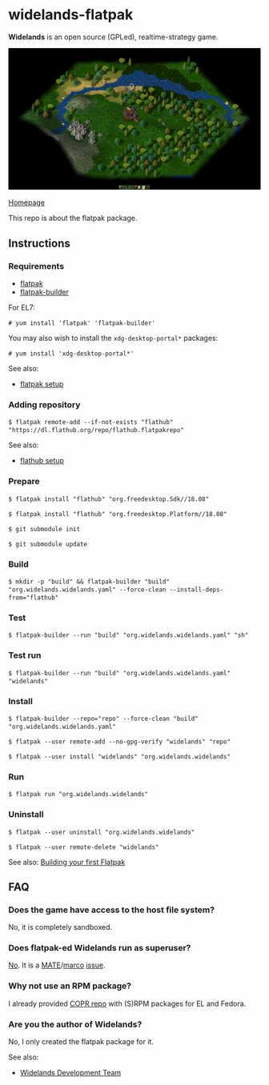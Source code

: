 # widelands-flatpak

**Widelands** is an open source (GPLed), realtime-strategy game.

![widelands-flatpak screenshot](widelands-flatpak.png)

[Homepage](https://wl.widelands.org)

This repo is about the flatpak package.

## Instructions

### Requirements

* [flatpak](https://github.com/flatpak/flatpak)
* [flatpak-builder](https://github.com/flatpak/flatpak-builder)

For EL7:

```
# yum install 'flatpak' 'flatpak-builder'
```

You may also wish to install the `xdg-desktop-portal*` packages:

```
# yum install 'xdg-desktop-portal*'
```

See also:

* [flatpak setup](https://flatpak.org/setup)

### Adding repository

```
$ flatpak remote-add --if-not-exists "flathub" "https://dl.flathub.org/repo/flathub.flatpakrepo"
```

See also:

* [flathub setup](http://docs.flatpak.org/en/latest/using-flatpak.html#add-a-remote)

### Prepare

```
$ flatpak install "flathub" "org.freedesktop.Sdk//18.08"
```

```
$ flatpak install "flathub" "org.freedesktop.Platform//18.08"
```

```
$ git submodule init
```

```
$ git submodule update
```

### Build

```
$ mkdir -p "build" && flatpak-builder "build" "org.widelands.widelands.yaml" --force-clean --install-deps-from="flathub"
```

### Test

```
$ flatpak-builder --run "build" "org.widelands.widelands.yaml" "sh"
```

### Test run

```
$ flatpak-builder --run "build" "org.widelands.widelands.yaml" "widelands"
```

### Install

```
$ flatpak-builder --repo="repo" --force-clean "build" "org.widelands.widelands.yaml"
```

```
$ flatpak --user remote-add --no-gpg-verify "widelands" "repo"
```

```
$ flatpak --user install "widelands" "org.widelands.widelands"
```

### Run

```
$ flatpak run "org.widelands.widelands"
```

### Uninstall

```
$ flatpak --user uninstall "org.widelands.widelands"
```

```
$ flatpak --user remote-delete "widelands"
```

See also: [Building your first Flatpak](http://docs.flatpak.org/en/latest/first-build.html)

## FAQ

### Does the game have access to the host file system?

No, it is completely sandboxed.

### Does flatpak-ed Widelands run as superuser?

[No](https://github.com/flatpak/flatpak/issues/1557). It is a [MATE](https://github.com/mate-desktop)/[marco](https://github.com/mate-desktop/marco) [issue](https://github.com/mate-desktop/marco/issues/301).

### Why not use an RPM package?

I already provided [COPR repo](https://copr.fedorainfracloud.org/coprs/scx/widelands) with (S)RPM packages for EL and Fedora.

### Are you the author of Widelands?

No, I only created the flatpak package for it.

See also:

* [Widelands Development Team](https://wl.widelands.org/developers)

